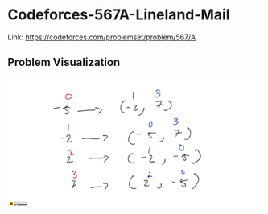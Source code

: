 # Codeforces-567A-Lineland-Mail
Link: https://codeforces.com/problemset/problem/567/A
## Problem Visualization
![](Ziteboard.png)
